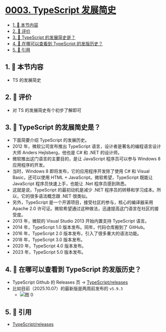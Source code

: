 # [0003. TypeScript 发展简史](https://github.com/tnotesjs/TNotes.typescript/tree/main/notes/0003.%20TypeScript%20%E5%8F%91%E5%B1%95%E7%AE%80%E5%8F%B2)

<!-- region:toc -->

- [1. 🎯 本节内容](#1--本节内容)
- [2. 🫧 评价](#2--评价)
- [3. 🤔 TypeScript 的发展简史是？](#3--typescript-的发展简史是)
- [4. 🤔 在哪可以查看到 TypeScript 的发版历史？](#4--在哪可以查看到-typescript-的发版历史)
- [5. 🔗 引用](#5--引用)

<!-- endregion:toc -->

## 1. 🎯 本节内容

- TS 的发展简史

## 2. 🫧 评价

- 对 TS 的发展简史有个初步了解即可

## 3. 🤔 TypeScript 的发展简史是？

- 下面简要介绍 TypeScript 的发展历史。
- 2012 年，微软公司宣布推出 TypeScript 语言，设计者是著名的编程语言设计大师 Anders Hejlsberg，他也是 C# 和 .NET 的设计师。
- 微软推出这门语言的主要目的，是让 JavaScript 程序员可以参与 Windows 8 应用程序的开发。
- 当时，Windows 8 即将发布，它的应用程序开发除了使用 C# 和 Visual Basic，还可以使用 HTML + JavaScript。微软希望，TypeScript 既能让 JavaScript 程序员快速上手，也能让 .Net 程序员感到熟悉。
- 这就是说，TypeScript 的最初动机是减少 .NET 程序员的转移和学习成本。所以，它的很多语法概念跟 .NET 很类似。
- 另外，TypeScript 是一个开源项目，接受社区的参与，核心的编译器采用 Apache 2.0 许可证。微软希望通过这种做法，迅速提高这门语言在社区的接受度。
- 2013 年，微软的 Visual Studio 2013 开始内置支持 TypeScript 语言。
- 2014 年，TypeScript 1.0 版本发布。同年，代码仓库搬到了 GitHub。
- 2016 年，TypeScript 2.0 版本发布，引入了很多重大的语法功能。
- 2018 年，TypeScript 3.0 版本发布。
- 2020 年，TypeScript 4.0 版本发布。
- 2023 年，TypeScript 5.0 版本发布。

## 4. 🤔 在哪可以查看到 TypeScript 的发版历史？

- TypeScript Github 的 Releases 页 -> [TypeScript/releases][1]
- 比如目前（2025.10.07）的最新版是两周前发布的 `v5.9.3`
  - ![图 0](https://cdn.jsdelivr.net/gh/tnotesjs/imgs@main/2025-10-07-21-27-22.png)

## 5. 🔗 引用

- [TypeScript/releases][1]

[1]: https://github.com/microsoft/TypeScript/releases
